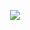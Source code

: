 <p align="center">
<img src="https://raw.githubusercontent.com/robiot/robiot/main/jump.gif" />
</p>

